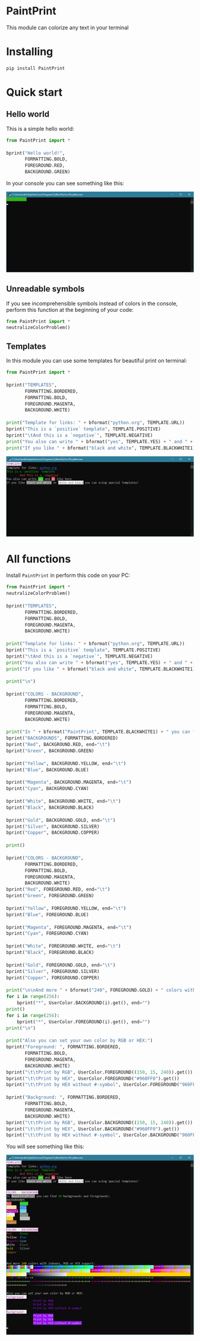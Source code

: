 # PaintPrint
This module can colorize any text in your terminal

# Installing
```bat
pip install PaintPrint
```

# Quick start

## Hello world
This is a simple hello world:
```python
from PaintPrint import *

bprint("Hello world!", 
       FORMATTING.BOLD, 
       FOREGROUND.RED, 
       BACKGROUND.GREEN)
```
In your console you can see something like this:

<img src="/mdcontent/src1.png"/>

## Unreadable symbols
If you see incomprehensible symbols instead of colors in the console, perform this function at the beginning of your code:
```python
from PaintPrint import *
neutralizeColorProblem()
```

## Templates
In this module you can use some templates for beautiful print on terminal:

```python
from PaintPrint import *

bprint("TEMPLATES", 
       FORMATTING.BORDERED, 
       FORMATTING.BOLD, 
       FOREGROUND.MAGENTA, 
       BACKGROUND.WHITE)

print("Template for links: " + bformat("python.org", TEMPLATE.URL))
bprint("This is a `positive` template", TEMPLATE.POSITIVE)
bprint("\tAnd this is a `negative`", TEMPLATE.NEGATIVE)
print("You also can write " + bformat("yes", TEMPLATE.YES) + " and " + bformat("no", TEMPLATE.NO) + " like here")
print("If you like " + bformat("black and white", TEMPLATE.BLACKWHITE1) + " or " + bformat("white and black", TEMPLATE.BLACKWHITE2) + " you can using special templates!")
```

<img src="/mdcontent/src2.png"/>

# All functions

Install `PaintPrint` in perform this code on your PC:
```python
from PaintPrint import *
neutralizeColorProblem()

bprint("TEMPLATES",
       FORMATTING.BORDERED,
       FORMATTING.BOLD,
       FOREGROUND.MAGENTA,
       BACKGROUND.WHITE)

print("Template for links: " + bformat("python.org", TEMPLATE.URL))
bprint("This is a `positive` template", TEMPLATE.POSITIVE)
bprint("\tAnd this is a `negative`", TEMPLATE.NEGATIVE)
print("You also can write " + bformat("yes", TEMPLATE.YES) + " and " + bformat("no", TEMPLATE.NO) + " like here")
print("If you like " + bformat("black and white", TEMPLATE.BLACKWHITE1) + " or " + bformat("white and black", TEMPLATE.BLACKWHITE2) + " you can using special templates!")

print("\n")

bprint("COLORS - BACKGROUND",
       FORMATTING.BORDERED,
       FORMATTING.BOLD,
       FOREGROUND.MAGENTA,
       BACKGROUND.WHITE)

print("In " + bformat("PaintPrint", TEMPLATE.BLACKWHITE1) + " you can find " + bformat("10", FOREGROUND.GREEN)+ " backgrounds and foregrounds:")
bprint("BACKGROUNDS", FORMATTING.BORDERED)
bprint("Red", BACKGROUND.RED, end="\t")
bprint("Green", BACKGROUND.GREEN)

bprint("Yellow", BACKGROUND.YELLOW, end="\t")
bprint("Blue", BACKGROUND.BLUE)

bprint("Magenta", BACKGROUND.MAGENTA, end="\t")
bprint("Cyan", BACKGROUND.CYAN)

bprint("White", BACKGROUND.WHITE, end="\t")
bprint("Black", BACKGROUND.BLACK)

bprint("Gold", BACKGROUND.GOLD, end="\t")
bprint("Silver", BACKGROUND.SILVER)
bprint("Copper", BACKGROUND.COPPER)

print()

bprint("COLORS - BACKGROUND",
       FORMATTING.BORDERED,
       FORMATTING.BOLD,
       FOREGROUND.MAGENTA,
       BACKGROUND.WHITE)
bprint("Red", FOREGROUND.RED, end="\t")
bprint("Green", FOREGROUND.GREEN)

bprint("Yellow", FOREGROUND.YELLOW, end="\t")
bprint("Blue", FOREGROUND.BLUE)

bprint("Magenta", FOREGROUND.MAGENTA, end="\t")
bprint("Cyan", FOREGROUND.CYAN)

bprint("White", FOREGROUND.WHITE, end="\t")
bprint("Black", FOREGROUND.BLACK)

bprint("Gold", FOREGROUND.GOLD, end="\t")
bprint("Silver", FOREGROUND.SILVER)
bprint("Copper", FOREGROUND.COPPER)

print("\n\nAnd more " + bformat("240", FOREGROUND.GOLD) + " colors with indexes, RGB or HEX support:")
for i in range(256):
    bprint("*", UserColor.BACKGROUND(i).get(), end="")
print()
for i in range(256):
    bprint("*", UserColor.FOREGROUND(i).get(), end="")
print("\n")

print("Also you can set your own color by RGB or HEX:")
bprint("Foreground: ", FORMATTING.BORDERED,
       FORMATTING.BOLD,
       FOREGROUND.MAGENTA,
       BACKGROUND.WHITE)
bprint("\t\tPrint by RGB", UserColor.FOREGROUND((150, 15, 240)).get())
bprint("\t\tPrint by HEX", UserColor.FOREGROUND("#960FF0").get())
bprint("\t\tPrint by HEX without #-symbol", UserColor.FOREGROUND("960FF0").get())

bprint("Background: ", FORMATTING.BORDERED,
       FORMATTING.BOLD,
       FOREGROUND.MAGENTA,
       BACKGROUND.WHITE)
bprint("\t\tPrint by RGB", UserColor.BACKGROUND((150, 15, 240)).get())
bprint("\t\tPrint by HEX", UserColor.BACKGROUND("#960FF0").get())
bprint("\t\tPrint by HEX without #-symbol", UserColor.BACKGROUND("960FF0").get())
```

You will see something like this:

<img src="/mdcontent/srcFULL.png"/>